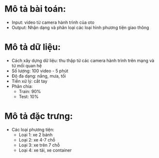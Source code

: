 # Mô tả bài toán:
* Input: video từ camera hành trình của oto
* Output: Nhận dạng và phân loại các loại hình phương tiện giao thông
# Mô tả dữ liệu:
* Cách xây dựng dữ liệu: thu thập từ các camera hành trình trên mạng và từ mối quan hệ
* Số lượng: 100 video - 5 phút
* Độ đa dạng: nắng, mưa, tối
* Tiền xử lý: cắt tay
* Phân chia: 
	- Train: 90%
	- Test: 10%
# Mô tả đặc trưng:
* Các loại phương tiện:
	- Loại 1: xe 2 bánh
	- Loại 2: xe 4-7 chỗ
	- Loại 3: xe trên 7 chỗ
	- Loại 4: xe tải, xe container
